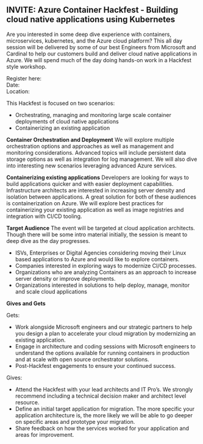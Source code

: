 ## INVITE: Azure Container Hackfest - Building cloud native applications using Kubernetes

Are you interested in some deep dive experience with containers, microservices, kubernetes, and the Azure cloud platform? This all day session will be delivered by some of our best Engineers from Microsoft and Cardinal to help our customers build and deliver cloud native applications in Azure. We will spend much of the day doing hands-on work in a Hackfest style workshop.
 
Register here:  
Date:  
Location: 
 
This Hackfest is focused on two scenarios:
* Orchestrating, managing and monitoring large scale container deployments of cloud native applications
* Containerizing an existing application
 
**Container Orchestration and Deployment**
We will explore multiple orchestration options and approaches as well as management and monitoring considerations.  Advanced topics will include persistent data storage options as well as integration for log management.  We will also dive into interesting new scenarios leveraging advanced Azure services.
 
**Containerizing existing applications**
Developers are looking for ways to build applications quicker and with easier deployment capabilities.  Infrastructure architects are interested in increasing server density and isolation between applications.  A great solution for both of these audiences is containerization on Azure.  We will explore best practices for containerizing your existing application as well as image registries and integration with CI/CD tooling.
 
**Target Audience**
The event will be targeted at cloud application architects. Though there will be some intro material initially, the session is meant to deep dive as the day progresses.
* ISVs, Enterprises or Digital Agencies considering moving their Linux based applications to Azure and would like to explore containers.
* Companies interested in exploring ways to modernize CI/CD processes.
* Organizations who are analyzing Containers as an approach to increase server density or improve deployments. 
* Organizations interested in solutions to help deploy, manage, monitor and scale cloud applications

**Gives and Gets**

Gets:
* Work alongside Microsoft engineers and our strategic partners to help you design a plan to accelerate your cloud migration by modernizing an existing application.
* Engage in architecture and coding sessions with Microsoft engineers to understand the options available for running containers in production and at scale with open source orchestrator solutions.
* Post-Hackfest engagements to ensure your continued success.

Gives:
* Attend the Hackfest with your lead architects and IT Pro’s. We strongly recommend including a technical decision maker and architect level resource.
* Define an initial target application for migration. The more specific your application architecture is, the more likely we will be able to go deeper on specific areas and prototype your migration. 
* Share feedback on how the services worked for your application and areas for improvement.
